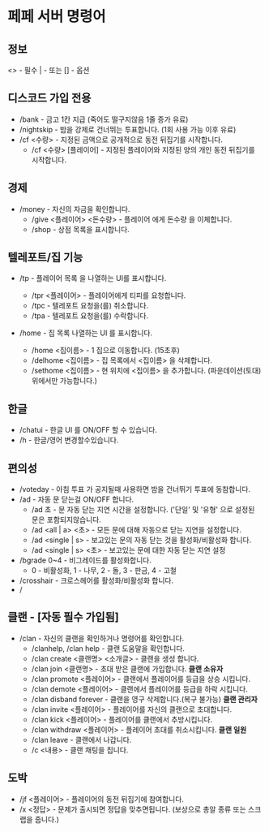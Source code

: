 # 페페 서버 명령어

## 정보
<> - 필수 | - 또는 [] - 옵션

## 디스코드 가입 전용
* /bank - 금고 1칸 지급 (죽어도 떨구지않음 1줄 증가 유료)
* /nightskip - 밤을 강제로 건너뛰는 투표합니다. (1회 사용 가능 이후 유료)
* /cf <수량> - 지정된 금액으로 공개적으로 동전 뒤집기를 시작합니다.
  * /cf <수량> [플레이어] - 지정된 플레이어와 지정된 양의 개인 동전 뒤집기를 시작합니다.

## 경제
* /money - 자신의 자금을 확인합니다.
  * /give <플레이어> <돈수량> - 플레이어 에게 돈수량 을 이체합니다.
  * /shop - 상점 목록을 표시합니다.
  
## 텔레포트/집 기능
* /tp - 플레이어 목록 을 나열하는 UI를 표시합니다.
  * /tpr <플레이어> - 플레이어에게 티피를 요청합니다.
  * /tpc - 텔레포트 요청을(를) 취소합니다.
  * /tpa - 텔레포트 요청을(를) 수락합니다.
  
* /home - 집 목록 나열하는 UI 를 표시합니다.
  * /home <집이름> - 1 집으로 이동합니다. (15초후)
  * /delhome <집이름> - 집 목록에서 <집이름> 을 삭제합니다.
  * /sethome <집이름> - 현 위치에 <집이름> 을 추가합니다. (파운데이션(토대) 위에서만 가능합니다.)
    
## 한글
* /chatui - 한글 UI 를 ON/OFF 할 수 있습니다.
* /h - 한글/영어 변경할수있습니다.

## 편의성
* /voteday - 아침 투표 가 공지될때 사용하면 밤을 건너뛰기 투표에 동참합니다.
* /ad - 자동 문 닫는걸 ON/OFF 합니다.
  * /ad 초 - 문 자동 닫는 지연 시간을 설정합니다. ('단일' 및 '유형' 으로 설정된 문은 포함되지않습니다.
  * /ad <all | a> <초> - 모든 문에 대해 자동으로 닫는 지연을 설정합니다.
  * /ad <single | s> - 보고있는 문의 자동 닫는 것을 활성화/비활성화 합니다.
  * /ad <single | s> <초> - 보고있는 문에 대한 자동 닫는 지연 설정
* /bgrade 0~4 - 비그레이드를 활성화합니다.
  * 0 - 비활성화, 1 - 나무, 2 - 돌, 3 - 판금, 4 - 고철
* /crosshair - 크로스헤어를 활성화/비활성화 합니다.
* /

## 클랜 - [자동 필수 가입됨]
* /clan - 자신의 클랜을 확인하거나 명령어를 확인합니다.
  * /clanhelp, /clan help - 클랜 도움말을 확인합니다.
  * /clan create <클랜명> <소개글> - 클랜을 생성 합니다.
  * /clan join <클랜명> - 초대 받은 클랜에 가입합니다.
  **클랜 소유자**
  * /clan promote <플레이어> - 클랜에서 플레이어를 등급을 상승 시킵니다.
  * /clan demote <플레이어> - 클랜에서 플레이어를 등급을 하락 시킵니다.
  * /clan disband forever - 클랜을 영구 삭제합니다.(복구 불가능)
  **클랜 관리자**  
  * /clan invite <플레이어> - 플레이어를 자신의 클랜으로 초대합니다.
  * /clan kick <플레이어> - 플레이어를 클랜에서 추방시킵니다.
  * /clan withdraw <플레이어> - 플레이어 초대를 취소시킵니다.
  **클랜 일원**
  * /clan leave - 클랜에서 나갑니다.
  * /c <내용> - 클랜 채팅을 칩니다.
  
## 도박
* /jf <플레이어> - 플레이어의 동전 뒤집기에 참여합니다.
* /x <정답> - 문제가 출시되면 정답을 맞추면됩니다. (보상으로 총알 종류 또는 스크랩을 줍니다.)

